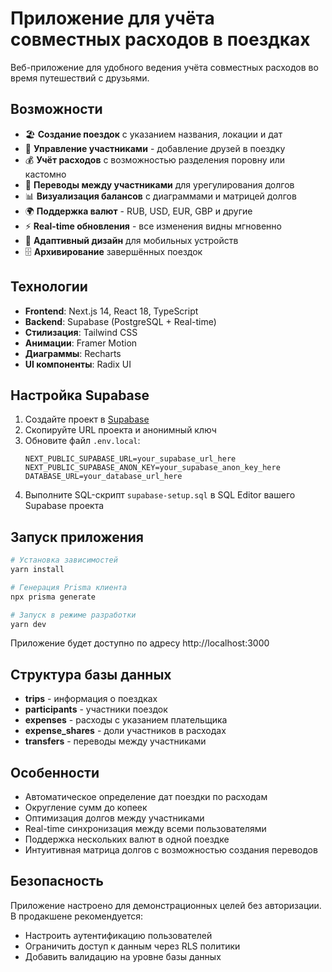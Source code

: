 
# Приложение для учёта совместных расходов в поездках

Веб-приложение для удобного ведения учёта совместных расходов во время путешествий с друзьями.

## Возможности

- 🏖️ **Создание поездок** с указанием названия, локации и дат
- 👥 **Управление участниками** - добавление друзей в поездку
- 💰 **Учёт расходов** с возможностью разделения поровну или кастомно
- 💸 **Переводы между участниками** для урегулирования долгов
- 📊 **Визуализация балансов** с диаграммами и матрицей долгов
- 🌍 **Поддержка валют** - RUB, USD, EUR, GBP и другие
- ⚡ **Real-time обновления** - все изменения видны мгновенно
- 📱 **Адаптивный дизайн** для мобильных устройств
- 🗄️ **Архивирование** завершённых поездок

## Технологии

- **Frontend**: Next.js 14, React 18, TypeScript
- **Backend**: Supabase (PostgreSQL + Real-time)
- **Стилизация**: Tailwind CSS
- **Анимации**: Framer Motion
- **Диаграммы**: Recharts
- **UI компоненты**: Radix UI

## Настройка Supabase

1. Создайте проект в [Supabase](https://supabase.com)
2. Скопируйте URL проекта и анонимный ключ
3. Обновите файл `.env.local`:
   ```
   NEXT_PUBLIC_SUPABASE_URL=your_supabase_url_here
   NEXT_PUBLIC_SUPABASE_ANON_KEY=your_supabase_anon_key_here
   DATABASE_URL=your_database_url_here
   ```
4. Выполните SQL-скрипт `supabase-setup.sql` в SQL Editor вашего Supabase проекта

## Запуск приложения

```bash
# Установка зависимостей
yarn install

# Генерация Prisma клиента
npx prisma generate

# Запуск в режиме разработки
yarn dev
```

Приложение будет доступно по адресу http://localhost:3000

## Структура базы данных

- **trips** - информация о поездках
- **participants** - участники поездок
- **expenses** - расходы с указанием плательщика
- **expense_shares** - доли участников в расходах
- **transfers** - переводы между участниками

## Особенности

- Автоматическое определение дат поездки по расходам
- Округление сумм до копеек
- Оптимизация долгов между участниками
- Real-time синхронизация между всеми пользователями
- Поддержка нескольких валют в одной поездке
- Интуитивная матрица долгов с возможностью создания переводов

## Безопасность

Приложение настроено для демонстрационных целей без авторизации. В продакшене рекомендуется:
- Настроить аутентификацию пользователей
- Ограничить доступ к данным через RLS политики
- Добавить валидацию на уровне базы данных
